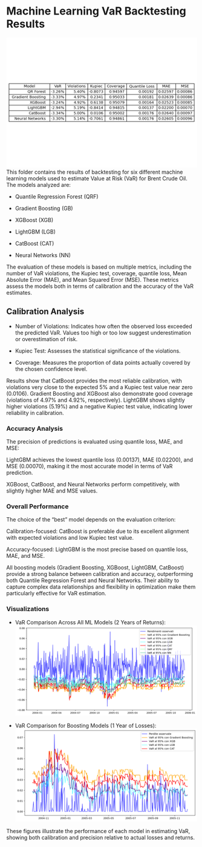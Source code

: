 # Machine Learning VaR Backtesting Results

![aaa](images/ml_backtest.png)
This folder contains the results of backtesting for six different machine learning models used to estimate Value at Risk (VaR) for Brent Crude Oil. The models analyzed are:
- Quantile Regression Forest (QRF)

- Gradient Boosting (GB)

- XGBoost (XGB)

- LightGBM (LGB)

- CatBoost (CAT)

- Neural Networks (NN)

The evaluation of these models is based on multiple metrics, including the number of VaR violations, the Kupiec test, coverage, quantile loss, Mean Absolute Error (MAE), and Mean Squared Error (MSE). These metrics assess the models both in terms of calibration and the accuracy of the VaR estimates.

## Calibration Analysis

- Number of Violations: Indicates how often the observed loss exceeded the predicted VaR. Values too high or too low suggest underestimation or overestimation of risk.

- Kupiec Test: Assesses the statistical significance of the violations.

- Coverage: Measures the proportion of data points actually covered by the chosen confidence level.

Results show that CatBoost provides the most reliable calibration, with violations very close to the expected 5% and a Kupiec test value near zero (0.0106). Gradient Boosting and XGBoost also demonstrate good coverage (violations of 4.97% and 4.92%, respectively). LightGBM shows slightly higher violations (5.19%) and a negative Kupiec test value, indicating lower reliability in calibration.

### Accuracy Analysis

The precision of predictions is evaluated using quantile loss, MAE, and MSE:

LightGBM achieves the lowest quantile loss (0.00137), MAE (0.02200), and MSE (0.00070), making it the most accurate model in terms of VaR prediction.

XGBoost, CatBoost, and Neural Networks perform competitively, with slightly higher MAE and MSE values.

### Overall Performance

The choice of the “best” model depends on the evaluation criterion:

Calibration-focused: CatBoost is preferable due to its excellent alignment with expected violations and low Kupiec test value.

Accuracy-focused: LightGBM is the most precise based on quantile loss, MAE, and MSE.

All boosting models (Gradient Boosting, XGBoost, LightGBM, CatBoost) provide a strong balance between calibration and accuracy, outperforming both Quantile Regression Forest and Neural Networks. Their ability to capture complex data relationships and flexibility in optimization make them particularly effective for VaR estimation.

### Visualizations

- VaR Comparison Across All ML Models (2 Years of Returns):
![aaa](images/all_ml.png)


- VaR Comparison for Boosting Models (1 Year of Losses):
![aaa](images/all_boost_loss.png)

These figures illustrate the performance of each model in estimating VaR, showing both calibration and precision relative to actual losses and returns.
